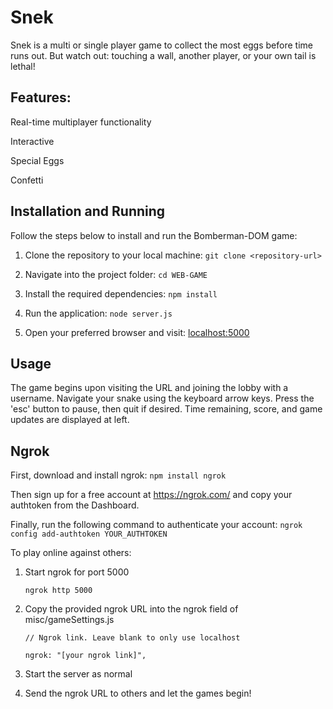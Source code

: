 # Snek

Snek is a multi or single player game to collect the most eggs before time runs out. But watch out: touching a wall, another player, or your own tail is lethal!

## Features:

Real-time multiplayer functionality

Interactive 

Special Eggs

Confetti 


## Installation and Running

Follow the steps below to install and run the Bomberman-DOM game:

1. Clone the repository to your local machine:
   `git clone <repository-url>`

2. Navigate into the project folder:
   `cd WEB-GAME`

3. Install the required dependencies:
   `npm install`

4. Run the application:
   `node server.js`

5. Open your preferred browser and visit:
   [localhost:5000](http://localhost:5000)

## Usage

The game begins upon visiting the URL and joining the lobby with a username.
Navigate your snake using the keyboard arrow keys.
Press the 'esc' button to pause, then quit if desired.
Time remaining, score, and game updates are displayed at left. 

## Ngrok

First, download and install ngrok:
   `npm install ngrok`

Then sign up for a free account at https://ngrok.com/ and copy your authtoken from the Dashboard.

Finally, run the following command to authenticate your account:
   `ngrok config add-authtoken YOUR_AUTHTOKEN`


To play online against others:
1. Start ngrok for port 5000

   `ngrok http 5000`
2. Copy the provided ngrok URL into the ngrok field of misc/gameSettings.js

   `// Ngrok link. Leave blank to only use localhost`

   `ngrok: "[your ngrok link]",`
3. Start the server as normal
4. Send the ngrok URL to others and let the games begin!